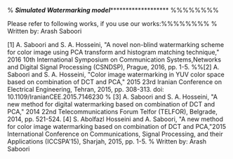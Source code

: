 % ***********Simulated Watermarking model******************************   %%%%%%%% 

Please refer to following works, if you use our works:%%%%%%%% % Written by: Arash Saboori  

[1] A. Saboori and S. A. Hosseini, "A novel non-blind watermarking scheme for color image using PCA transform and histogram matching technique," 2016 10th International Symposium on Communication Systems,Networks and Digital Signal Processing (CSNDSP), Prague, 2016, pp. 1-5. 
%%[2] A. Saboori and S. A. Hosseini, "Color image watermarking in YUV color space based on combination of DCT and PCA," 2015 23rd Iranian Conference on Electrical Engineering, Tehran, 2015, pp. 308-313. doi: 10.1109/IranianCEE.2015.7146230  % 
[3] A. Saboori and S. A. Hosseini, "A new method for digital watermarking based on combination of DCT and PCA," 2014 22nd Telecommunications Forum Telfor (TELFOR), Belgrade, 2014, pp. 521-524. 
[4] S. Abolfazl Hosseini and A. Saboori, "A new method for color image watermarking based on combination of DCT and PCA,"2015 International Conference on Communications, Signal Processing, and their Applications (ICCSPA'15), Sharjah, 2015, pp. 1-5.  % Written by: Arash Saboori  

